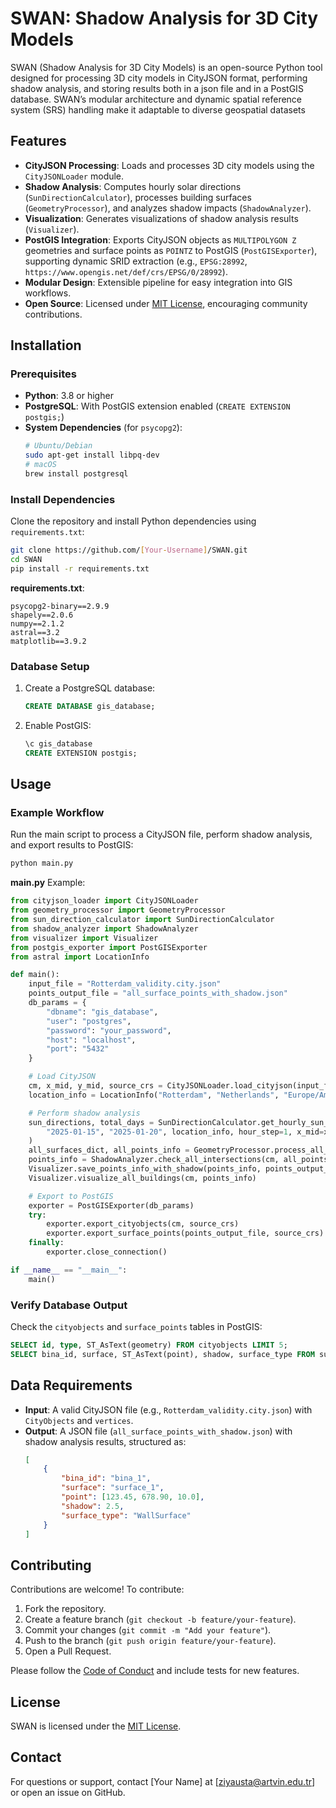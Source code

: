 # SWAN: Shadow Analysis for 3D City Models


SWAN (Shadow Analysis for 3D City Models) is an open-source Python tool designed for processing 3D city models in CityJSON format, performing shadow analysis, and storing results both in a json file and in a PostGIS database. SWAN’s modular architecture and dynamic spatial reference system (SRS) handling make it adaptable to diverse geospatial datasets


## Features

- **CityJSON Processing**: Loads and processes 3D city models using the `CityJSONLoader` module.
- **Shadow Analysis**: Computes hourly solar directions (`SunDirectionCalculator`), processes building surfaces (`GeometryProcessor`), and analyzes shadow impacts (`ShadowAnalyzer`).
- **Visualization**: Generates visualizations of shadow analysis results (`Visualizer`).
- **PostGIS Integration**: Exports CityJSON objects as `MULTIPOLYGON Z` geometries and surface points as `POINTZ` to PostGIS (`PostGISExporter`), supporting dynamic SRID extraction (e.g., `EPSG:28992`, `https://www.opengis.net/def/crs/EPSG/0/28992`).
- **Modular Design**: Extensible pipeline for easy integration into GIS workflows.
- **Open Source**: Licensed under [MIT License](#license), encouraging community contributions.

## Installation

### Prerequisites
- **Python**: 3.8 or higher
- **PostgreSQL**: With PostGIS extension enabled (`CREATE EXTENSION postgis;`)
- **System Dependencies** (for `psycopg2`):
  ```bash
  # Ubuntu/Debian
  sudo apt-get install libpq-dev
  # macOS
  brew install postgresql
  ```

### Install Dependencies
Clone the repository and install Python dependencies using `requirements.txt`:

```bash
git clone https://github.com/[Your-Username]/SWAN.git
cd SWAN
pip install -r requirements.txt
```

**requirements.txt**:
```
psycopg2-binary==2.9.9
shapely==2.0.6
numpy==2.1.2
astral==3.2
matplotlib==3.9.2
```

### Database Setup
1. Create a PostgreSQL database:
   ```sql
   CREATE DATABASE gis_database;
   ```
2. Enable PostGIS:
   ```sql
   \c gis_database
   CREATE EXTENSION postgis;
   ```

## Usage

### Example Workflow
Run the main script to process a CityJSON file, perform shadow analysis, and export results to PostGIS:

```bash
python main.py
```

**main.py** Example:
```python
from cityjson_loader import CityJSONLoader
from geometry_processor import GeometryProcessor
from sun_direction_calculator import SunDirectionCalculator
from shadow_analyzer import ShadowAnalyzer
from visualizer import Visualizer
from postgis_exporter import PostGISExporter
from astral import LocationInfo

def main():
    input_file = "Rotterdam_validity.city.json"
    points_output_file = "all_surface_points_with_shadow.json"
    db_params = {
        "dbname": "gis_database",
        "user": "postgres",
        "password": "your_password",
        "host": "localhost",
        "port": "5432"
    }

    # Load CityJSON
    cm, x_mid, y_mid, source_crs = CityJSONLoader.load_cityjson(input_file)
    location_info = LocationInfo("Rotterdam", "Netherlands", "Europe/Amsterdam", 0, 0)

    # Perform shadow analysis
    sun_directions, total_days = SunDirectionCalculator.get_hourly_sun_directions(
        "2025-01-15", "2025-01-20", location_info, hour_step=1, x_mid=x_mid, y_mid=y_mid, source_crs=source_crs
    )
    all_surfaces_dict, all_points_info = GeometryProcessor.process_all_buildings_surfaces(cm, sun_directions, spacing=2.0)
    points_info = ShadowAnalyzer.check_all_intersections(cm, all_points_info, sun_directions, total_days)
    Visualizer.save_points_info_with_shadow(points_info, points_output_file)
    Visualizer.visualize_all_buildings(cm, points_info)

    # Export to PostGIS
    exporter = PostGISExporter(db_params)
    try:
        exporter.export_cityobjects(cm, source_crs)
        exporter.export_surface_points(points_output_file, source_crs)
    finally:
        exporter.close_connection()

if __name__ == "__main__":
    main()
```

### Verify Database Output
Check the `cityobjects` and `surface_points` tables in PostGIS:
```sql
SELECT id, type, ST_AsText(geometry) FROM cityobjects LIMIT 5;
SELECT bina_id, surface, ST_AsText(point), shadow, surface_type FROM surface_points LIMIT 5;
```

## Data Requirements
- **Input**: A valid CityJSON file (e.g., `Rotterdam_validity.city.json`) with `CityObjects` and `vertices`.
- **Output**: A JSON file (`all_surface_points_with_shadow.json`) with shadow analysis results, structured as:
  ```json
  [
      {
          "bina_id": "bina_1",
          "surface": "surface_1",
          "point": [123.45, 678.90, 10.0],
          "shadow": 2.5,
          "surface_type": "WallSurface"
      }
  ]
  ```

## Contributing
Contributions are welcome! To contribute:
1. Fork the repository.
2. Create a feature branch (`git checkout -b feature/your-feature`).
3. Commit your changes (`git commit -m "Add your feature"`).
4. Push to the branch (`git push origin feature/your-feature`).
5. Open a Pull Request.

Please follow the [Code of Conduct](CODE_OF_CONDUCT.md) and include tests for new features.

## License
SWAN is licensed under the [MIT License](LICENSE).


## Contact
For questions or support, contact [Your Name] at [ziyausta@artvin.edu.tr] or open an issue on GitHub.